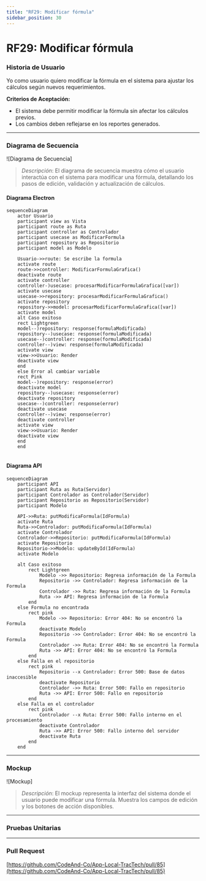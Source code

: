 ```yaml
---
title: "RF29: Modificar fórmula"
sidebar_position: 30
---
```


# RF29: Modificar fórmula


### Historia de Usuario

Yo como usuario quiero modificar la fórmula en el sistema para ajustar los cálculos según nuevos requerimientos.

  **Criterios de Aceptación:**
  - El sistema debe permitir modificar la fórmula sin afectar los cálculos previos.
  - Los cambios deben reflejarse en los reportes generados.

---

### Diagrama de Secuencia

![Diagrama de Secuencia]

> *Descripción*: El diagrama de secuencia muestra cómo el usuario interactúa con el sistema para modificar una fórmula, detallando los pasos de edición, validación y actualización de cálculos.

#### Diagrama Electron

```mermaid
sequenceDiagram
    actor Usuario
    participant view as Vista
    participant route as Ruta
    participant controller as Controlador
    participant usecase as ModificarFormula
    participant repository as Repositorio
    participant model as Modelo

    Usuario->>route: Se escribe la formula
    activate route
    route->>controller: ModificarFormulaGrafica()
    deactivate route
    activate controller
    controller-)usecase: procesarModificarFormulaGrafica([var])
    activate usecase
    usecase->>repository: procesarModificarFormulaGrafica()
    activate repository
    repository->>model: procesarModificarFormulaGrafica([var])
    activate model 
    alt Caso exitoso
    rect Lightgreen
    model--)repository: response(formulaModificada)
    repository--)usecase: response(formulaModificada)
    usecase--)controller: response(formulaModificada)
    controller--)view: response(formulaModificada)
    activate view
    view->>Usuario: Render
    deactivate view
    end
    else Error al cambiar variable
    rect Pink
    model--)repository: response(error)
    deactivate model
    repository--)usecase: response(error)
    deactivate repository
    usecase--)controller: response(error)
    deactivate usecase
    controller--)view: response(error)
    deactivate controller
    activate view
    view->>Usuario: Render
    deactivate view
    end
    end
    
```

#### Diagrama API

```mermaid
sequenceDiagram
    participant API
    participant Ruta as Ruta(Servidor)
    participant Controlador as Controlador(Servidor)
    participant Repositorio as Repositorio(Servidor)
    participant Modelo

    API->>Ruta: putModificaFormula(IdFormula)
    activate Ruta
    Ruta->>Controlador: putModificaFormula(IdFormula)
    activate Controlador
    Controlador->>Repositorio: putModificaFormula(IdFormula)
    activate Repositorio
    Repositorio->>Modelo: updateById(IdFormula)
    activate Modelo

    alt Caso exitoso
        rect Lightgreen
            Modelo ->> Repositorio: Regresa información de la Formula
            Repositorio ->> Controlador: Regresa información de la Formula
            Controlador ->> Ruta: Regresa información de la Formula
            Ruta ->> API: Regresa información de la Formula
        end
    else Formula no encontrada
        rect pink
            Modelo ->> Repositorio: Error 404: No se encontró la Formula
            deactivate Modelo
            Repositorio ->> Controlador: Error 404: No se encontró la Formula
            Controlador ->> Ruta: Error 404: No se encontró la Formula
            Ruta ->> API: Error 404: No se encontró la Formula
        end
    else Falla en el repositorio
        rect pink
            Repositorio --x Controlador: Error 500: Base de datos inaccesible
            deactivate Repositorio
            Controlador ->> Ruta: Error 500: Fallo en repositorio
            Ruta ->> API: Error 500: Fallo en repositorio
        end 
    else Falla en el controlador
        rect pink
            Controlador --x Ruta: Error 500: Fallo interno en el procesamiento
            deactivate Controlador
            Ruta ->> API: Error 500: Fallo interno del servidor
            deactivate Ruta
        end
    end
```

---

### Mockup

![Mockup]

> *Descripción*: El mockup representa la interfaz del sistema donde el usuario puede modificar una fórmula. Muestra los campos de edición y los botones de acción disponibles.

---

### Pruebas Unitarias



---

### Pull Request
[https://github.com/CodeAnd-Co/App-Local-TracTech/pull/85](https://github.com/CodeAnd-Co/App-Local-TracTech/pull/85)
